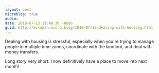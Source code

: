 ```yaml
---
layout: post
microblog: true
audio: 
date: 2018-07-13 11:48:36 -0600
guid: http://aclaman.micro.blog/2018/07/13/dealing-with-housing.html
---
```

Dealing with housing is stressful, especially when you're trying to manage people in multiple time zones, coordinate with the landlord, and deal with money transfers.

Long story very short: I now definitively have a place to move into next month!
